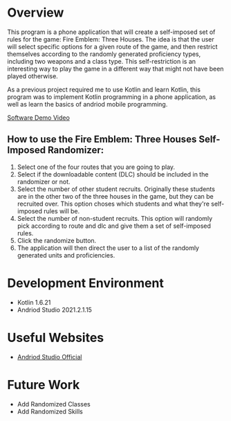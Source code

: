 # Overview

This program is a phone application that will create a self-imposed set of rules for the game: Fire Emblem: Three Houses.
The idea is that the user will select specific options for a given route of the game, and then restrict themselves according to the randomly generated proficiency types, including two weapons and a class type.
This self-restriction is an interesting way to play the game in a different way that might not have been played otherwise.

As a previous project required me to use Kotlin and learn Kotlin, this program was to implement Kotlin programming in a phone application, as well as learn the basics of andriod mobile programming.

[Software Demo Video](http://youtube.link.goes.here)

## How to use the Fire Emblem: Three Houses Self-Imposed Randomizer:

1. Select one of the four routes that you are going to play.
2. Select if the downloadable content (DLC) should be included in the randomizer or not.
3. Select the number of other student recruits. Originally these students are in the other two of the three houses in the game, but they can be recruited over. This option choses which students and what they're self-imposed rules will be.
4. Select the number of non-student recruits. This option will randomly pick according to route and dlc and give them a set of self-imposed rules.
5. Click the randomize button.
6. The application will then direct the user to a list of the randomly generated units and proficiencies.

# Development Environment

* Kotlin 1.6.21
* Andriod Studio 2021.2.1.15

# Useful Websites

* [Andriod Studio Official](https://developer.android.com/studio)

# Future Work

* Add Randomized Classes
* Add Randomized Skills
